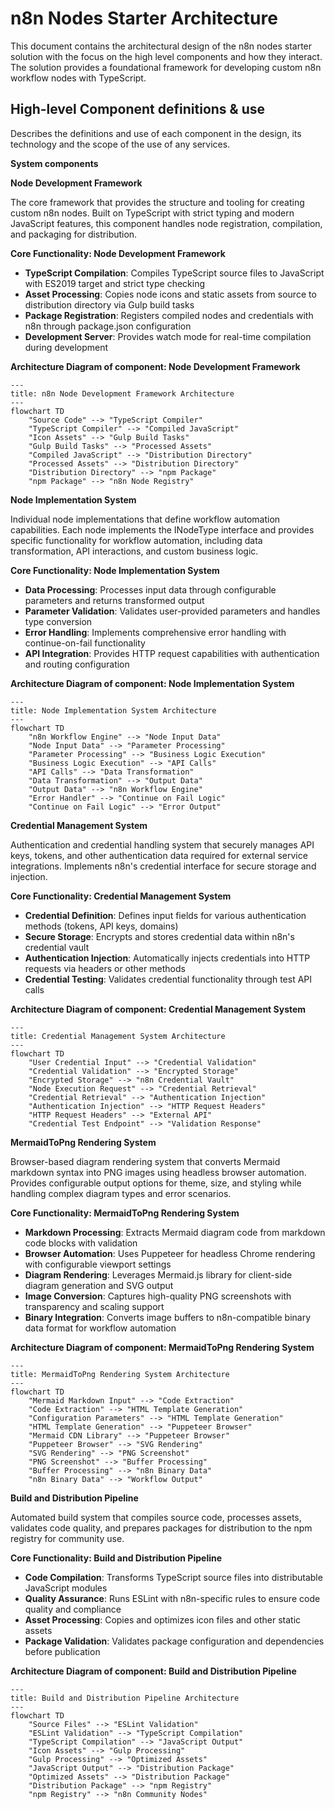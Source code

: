 # n8n Nodes Starter Architecture

This document contains the architectural design of the n8n nodes starter solution with the focus on the high level components and how they interact. The solution provides a foundational framework for developing custom n8n workflow nodes with TypeScript.

## High-level Component definitions & use

Describes the definitions and use of each component in the design, its technology and the scope of the use of any services.

**System components**

**Node Development Framework**

The core framework that provides the structure and tooling for creating custom n8n nodes. Built on TypeScript with strict typing and modern JavaScript features, this component handles node registration, compilation, and packaging for distribution.

**Core Functionality: Node Development Framework**

- **TypeScript Compilation**: Compiles TypeScript source files to JavaScript with ES2019 target and strict type checking
- **Asset Processing**: Copies node icons and static assets from source to distribution directory via Gulp build tasks
- **Package Registration**: Registers compiled nodes and credentials with n8n through package.json configuration
- **Development Server**: Provides watch mode for real-time compilation during development

**Architecture Diagram of component: Node Development Framework**

```mermaid
---
title: n8n Node Development Framework Architecture
---
flowchart TD
    "Source Code" --> "TypeScript Compiler"
    "TypeScript Compiler" --> "Compiled JavaScript"
    "Icon Assets" --> "Gulp Build Tasks"
    "Gulp Build Tasks" --> "Processed Assets"
    "Compiled JavaScript" --> "Distribution Directory"
    "Processed Assets" --> "Distribution Directory"
    "Distribution Directory" --> "npm Package"
    "npm Package" --> "n8n Node Registry"
```

**Node Implementation System**

Individual node implementations that define workflow automation capabilities. Each node implements the INodeType interface and provides specific functionality for workflow automation, including data transformation, API interactions, and custom business logic.

**Core Functionality: Node Implementation System**

- **Data Processing**: Processes input data through configurable parameters and returns transformed output
- **Parameter Validation**: Validates user-provided parameters and handles type conversion
- **Error Handling**: Implements comprehensive error handling with continue-on-fail functionality
- **API Integration**: Provides HTTP request capabilities with authentication and routing configuration

**Architecture Diagram of component: Node Implementation System**

```mermaid
---
title: Node Implementation System Architecture
---
flowchart TD
    "n8n Workflow Engine" --> "Node Input Data"
    "Node Input Data" --> "Parameter Processing"
    "Parameter Processing" --> "Business Logic Execution"
    "Business Logic Execution" --> "API Calls"
    "API Calls" --> "Data Transformation"
    "Data Transformation" --> "Output Data"
    "Output Data" --> "n8n Workflow Engine"
    "Error Handler" --> "Continue on Fail Logic"
    "Continue on Fail Logic" --> "Error Output"
```

**Credential Management System**

Authentication and credential handling system that securely manages API keys, tokens, and other authentication data required for external service integrations. Implements n8n's credential interface for secure storage and injection.

**Core Functionality: Credential Management System**

- **Credential Definition**: Defines input fields for various authentication methods (tokens, API keys, domains)
- **Secure Storage**: Encrypts and stores credential data within n8n's credential vault
- **Authentication Injection**: Automatically injects credentials into HTTP requests via headers or other methods
- **Credential Testing**: Validates credential functionality through test API calls

**Architecture Diagram of component: Credential Management System**

```mermaid
---
title: Credential Management System Architecture
---
flowchart TD
    "User Credential Input" --> "Credential Validation"
    "Credential Validation" --> "Encrypted Storage"
    "Encrypted Storage" --> "n8n Credential Vault"
    "Node Execution Request" --> "Credential Retrieval"
    "Credential Retrieval" --> "Authentication Injection"
    "Authentication Injection" --> "HTTP Request Headers"
    "HTTP Request Headers" --> "External API"
    "Credential Test Endpoint" --> "Validation Response"
```

**MermaidToPng Rendering System**

Browser-based diagram rendering system that converts Mermaid markdown syntax into PNG images using headless browser automation. Provides configurable output options for theme, size, and styling while handling complex diagram types and error scenarios.

**Core Functionality: MermaidToPng Rendering System**

- **Markdown Processing**: Extracts Mermaid diagram code from markdown code blocks with validation
- **Browser Automation**: Uses Puppeteer for headless Chrome rendering with configurable viewport settings
- **Diagram Rendering**: Leverages Mermaid.js library for client-side diagram generation and SVG output
- **Image Conversion**: Captures high-quality PNG screenshots with transparency and scaling support
- **Binary Integration**: Converts image buffers to n8n-compatible binary data format for workflow automation

**Architecture Diagram of component: MermaidToPng Rendering System**

```mermaid
---
title: MermaidToPng Rendering System Architecture
---
flowchart TD
    "Mermaid Markdown Input" --> "Code Extraction"
    "Code Extraction" --> "HTML Template Generation"
    "Configuration Parameters" --> "HTML Template Generation"
    "HTML Template Generation" --> "Puppeteer Browser"
    "Mermaid CDN Library" --> "Puppeteer Browser"
    "Puppeteer Browser" --> "SVG Rendering"
    "SVG Rendering" --> "PNG Screenshot"
    "PNG Screenshot" --> "Buffer Processing"
    "Buffer Processing" --> "n8n Binary Data"
    "n8n Binary Data" --> "Workflow Output"
```

**Build and Distribution Pipeline**

Automated build system that compiles source code, processes assets, validates code quality, and prepares packages for distribution to the npm registry for community use.

**Core Functionality: Build and Distribution Pipeline**

- **Code Compilation**: Transforms TypeScript source files into distributable JavaScript modules
- **Quality Assurance**: Runs ESLint with n8n-specific rules to ensure code quality and compliance
- **Asset Processing**: Copies and optimizes icon files and other static assets
- **Package Validation**: Validates package configuration and dependencies before publication

**Architecture Diagram of component: Build and Distribution Pipeline**

```mermaid
---
title: Build and Distribution Pipeline Architecture
---
flowchart TD
    "Source Files" --> "ESLint Validation"
    "ESLint Validation" --> "TypeScript Compilation"
    "TypeScript Compilation" --> "JavaScript Output"
    "Icon Assets" --> "Gulp Processing"
    "Gulp Processing" --> "Optimized Assets"
    "JavaScript Output" --> "Distribution Package"
    "Optimized Assets" --> "Distribution Package"
    "Distribution Package" --> "npm Registry"
    "npm Registry" --> "n8n Community Nodes"
```
